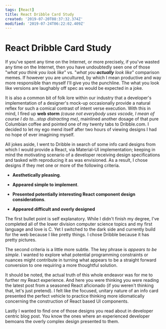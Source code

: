 ```yaml
---
tags: [React]
title: React Dribble Card Study
created: '2019-07-20T08:37:32.374Z'
modified: '2019-07-24T06:22:02.409Z'
---
```


# React Dribble Card Study

If you've spent any time on the Internet, or more precisely, if you've wasted any time on the Internet, then you have undoubtedly seen one of those "_what you think you look like_" vs. "_what you **actually** look like_" comparison memes. If however you are uncultured, by which I mean productive and way more responsible than myself I'll give you the punchline. The what you look like versions are laughably off spec as would be expected in a joke.

It is also a common bit of folk lore within our industry that a developer's implementation of a designer's mock-up occasionally provide a natural reflex for such a comical contrast of intent verse execution. With this in mind, I fired up **web storm** _(cause not everybody uses vscode, I mean of course I do to...stop distracting me)_, mainlined another dosage of that pure Columbian coffee and pointed one of my twenty tabs to Dribble.com. I decided to let my ego mend itself after two hours of viewing designs I had no hope of ever imagining myself.

All jokes aside, I went to Dribble in search of some info card designs from which I would provide a React, via Material-UI implementation; keeping in mind the motivating scenario of a developer receiving design specifications and tasked with reproducing it as was envisioned. As a result, I chose designs if they met one or more of the following criteria.

- **Aesthetically pleasing**.
- **Appeared simple to implement**.
- **Presented potentially interesting React component design considerations**.

- **Appeared difficult and overly designed**

The first bullet point is self explanatory. While I didn't finish my degree, I've completed all of the lower division computer science topics and my first language and love is C. Yet I switched to the dark side and currently build for the web because I like pretty things. I chose Dribble because it has pretty pictures.

The second criteria is a little more subtle. The key phrase is _appears to be simple_. I wanted to explore what potential programming constraints or nuances might contribute in turning what appears to be a straight forward conversion to one requiring a more thoughtful solution.

It should be noted, the actual truth of this whole endeavor was for me to further my React experience. And here you were thinking you were reading the latest post from a seasoned React aficionado (if you weren't thinking that, let's just pretend). I felt like the focused, unitary nature of an info card presented the perfect vehicle to practice thinking more idiomatically concerning the construction of React based UI components.

Lastly I wanted to find one of those designs you read about in developer centric blog post. You know the ones where an experienced developer bemoans the overly complex design presented to them.
